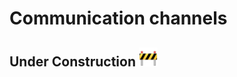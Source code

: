 # Communication channels

## Under Construction <img src="../assets/construction.png" alt="drawing" width="30"/>
